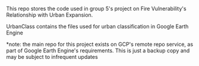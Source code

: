 This repo stores the code used in group 5's project on Fire Vulnerability's Relationship with Urban Expansion.

UrbanClass contains the files used for urban classification in Google Earth Engine






*note: the main repo for this project exists on GCP's remote repo service, as part of Google Earth Engine's 
requirements. This is just a backup copy and may be subject to infrequent updates
